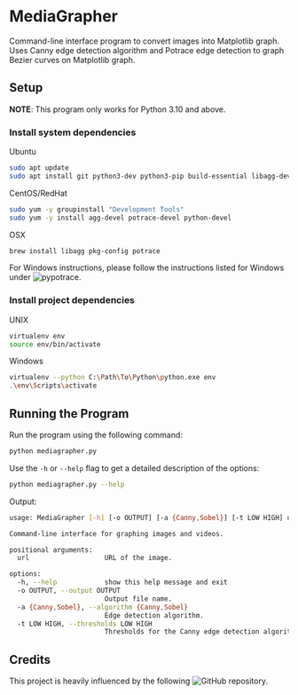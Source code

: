 # MediaGrapher

Command-line interface program to convert images into Matplotlib graph. Uses Canny edge detection algorithm and Potrace edge detection to graph Bezier curves on Matplotlib graph.

## Setup

**NOTE**: This program only works for Python 3.10 and above.

### Install system dependencies

Ubuntu

```bash
sudo apt update
sudo apt install git python3-dev python3-pip build-essential libagg-dev libpotrace-dev pkg-config
```

CentOS/RedHat

```bash
sudo yum -y groupinstall "Development Tools"
sudo yum -y install agg-devel potrace-devel python-devel
```

OSX

```bash
brew install libagg pkg-config potrace
```

For Windows instructions, please follow the instructions listed for Windows under ![pypotrace](https://pypi.org/project/pypotrace/).

### Install project dependencies

UNIX

```bash
virtualenv env
source env/bin/activate
```

Windows

```bash
virtualenv --python C:\Path\To\Python\python.exe env
.\env\Scripts\activate
```

## Running the Program

Run the program using the following command:

```bash
python mediagrapher.py
```

Use the `-h` or `--help` flag to get a detailed description of the options:

```bash
python mediagrapher.py --help
```

Output:

```bash
usage: MediaGrapher [-h] [-o OUTPUT] [-a {Canny,Sobel}] [-t LOW HIGH] url

Command-line interface for graphing images and videos.

positional arguments:
  url                   URL of the image.

options:
  -h, --help            show this help message and exit
  -o OUTPUT, --output OUTPUT
                        Output file name.
  -a {Canny,Sobel}, --algorithm {Canny,Sobel}
                        Edge detection algorithm.
  -t LOW HIGH, --thresholds LOW HIGH
                        Thresholds for the Canny edge detection algorithm. (default: 30, 150)
```

## Credits

This project is heavily influenced by the following ![GitHub repository](https://github.com/kevinjycui/DesmosBezierRenderer).
